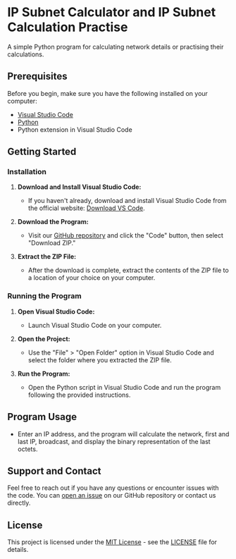 # IP Subnet Calculator and IP Subnet Calculation Practise

A simple Python program for calculating network details or practising their calculations.

## Prerequisites

Before you begin, make sure you have the following installed on your computer:

- [Visual Studio Code](https://code.visualstudio.com/download)
- [Python](https://www.python.org)
- Python extension in Visual Studio Code

## Getting Started

### Installation

1. **Download and Install Visual Studio Code:**
   - If you haven't already, download and install Visual Studio Code from the official website: [Download VS Code](https://code.visualstudio.com/download).

2. **Download the Program:**
   - Visit our [GitHub repository](https://github.com/WattoX00/Ip) and click the "Code" button, then select "Download ZIP."

3. **Extract the ZIP File:**
   - After the download is complete, extract the contents of the ZIP file to a location of your choice on your computer.

### Running the Program

1. **Open Visual Studio Code:**
   - Launch Visual Studio Code on your computer.

2. **Open the Project:**
   - Use the "File" > "Open Folder" option in Visual Studio Code and select the folder where you extracted the ZIP file.

3. **Run the Program:**
   - Open the Python script in Visual Studio Code and run the program following the provided instructions.

## Program Usage

- Enter an IP address, and the program will calculate the network, first and last IP, broadcast, and display the binary representation of the last octets.

## Support and Contact

Feel free to reach out if you have any questions or encounter issues with the code. You can [open an issue](https://github.com/WattoX00/Ip) on our GitHub repository or contact us directly.

## License

This project is licensed under the [MIT License](LICENSE) - see the [LICENSE](LICENSE) file for details.
